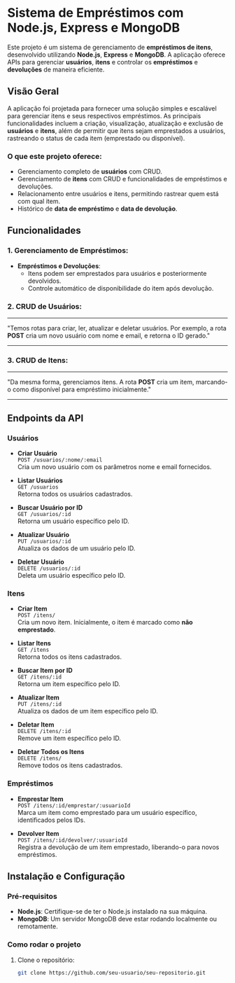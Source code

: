 # Sistema de Empréstimos com Node.js, Express e MongoDB

Este projeto é um sistema de gerenciamento de **empréstimos de itens**, desenvolvido utilizando **Node.js**, **Express** e **MongoDB**. A aplicação oferece APIs para gerenciar **usuários**, **itens** e controlar os **empréstimos** e **devoluções** de maneira eficiente.

## Visão Geral

A aplicação foi projetada para fornecer uma solução simples e escalável para gerenciar itens e seus respectivos empréstimos. As principais funcionalidades incluem a criação, visualização, atualização e exclusão de **usuários** e **itens**, além de permitir que itens sejam emprestados a usuários, rastreando o status de cada item (emprestado ou disponível).

### O que este projeto oferece:

- Gerenciamento completo de **usuários** com CRUD.
- Gerenciamento de **itens** com CRUD e funcionalidades de empréstimos e devoluções.
- Relacionamento entre usuários e itens, permitindo rastrear quem está com qual item.
- Histórico de **data de empréstimo** e **data de devolução**.

## Funcionalidades

### 1. Gerenciamento de Empréstimos:
- **Empréstimos e Devoluções**:
  - Itens podem ser emprestados para usuários e posteriormente devolvidos.
  - Controle automático de disponibilidade do item após devolução.

### 2. CRUD de Usuários:

---

"Temos rotas para criar, ler, atualizar e deletar usuários. Por exemplo, a rota **POST** cria um novo usuário com nome e email, e retorna o ID gerado."

---

### 3. CRUD de Itens:

---

"Da mesma forma, gerenciamos itens. A rota **POST** cria um item, marcando-o como disponível para empréstimo inicialmente."

---

## Endpoints da API

### Usuários

- **Criar Usuário**  
  `POST /usuarios/:nome/:email`  
  Cria um novo usuário com os parâmetros nome e email fornecidos.

- **Listar Usuários**  
  `GET /usuarios`  
  Retorna todos os usuários cadastrados.

- **Buscar Usuário por ID**  
  `GET /usuarios/:id`  
  Retorna um usuário específico pelo ID.

- **Atualizar Usuário**  
  `PUT /usuarios/:id`  
  Atualiza os dados de um usuário pelo ID.

- **Deletar Usuário**  
  `DELETE /usuarios/:id`  
  Deleta um usuário específico pelo ID.

### Itens

- **Criar Item**  
  `POST /itens/`  
  Cria um novo item. Inicialmente, o item é marcado como **não emprestado**.

- **Listar Itens**  
  `GET /itens`  
  Retorna todos os itens cadastrados.

- **Buscar Item por ID**  
  `GET /itens/:id`  
  Retorna um item específico pelo ID.

- **Atualizar Item**  
  `PUT /itens/:id`  
  Atualiza os dados de um item específico pelo ID.

- **Deletar Item**  
  `DELETE /itens/:id`  
  Remove um item específico pelo ID.

- **Deletar Todos os Itens**  
  `DELETE /itens/`  
  Remove todos os itens cadastrados.

### Empréstimos

- **Emprestar Item**  
  `POST /itens/:id/emprestar/:usuarioId`  
  Marca um item como emprestado para um usuário específico, identificados pelos IDs.

- **Devolver Item**  
  `POST /itens/:id/devolver/:usuarioId`  
  Registra a devolução de um item emprestado, liberando-o para novos empréstimos.

## Instalação e Configuração

### Pré-requisitos

- **Node.js**: Certifique-se de ter o Node.js instalado na sua máquina.
- **MongoDB**: Um servidor MongoDB deve estar rodando localmente ou remotamente.

### Como rodar o projeto

1. Clone o repositório:
   ```bash
   git clone https://github.com/seu-usuario/seu-repositorio.git
